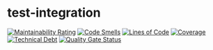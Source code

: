 # test-integration
[![Maintainability Rating](https://sonarcloud.io/api/project_badges/measure?project=zev-zakaryan_test-integration&metric=sqale_rating)](https://sonarcloud.io/summary/new_code?id=zev-zakaryan_test-integration)
[![Code Smells](https://sonarcloud.io/api/project_badges/measure?project=zev-zakaryan_test-integration&metric=code_smells)](https://sonarcloud.io/summary/new_code?id=zev-zakaryan_test-integration)
[![Lines of Code](https://sonarcloud.io/api/project_badges/measure?project=zev-zakaryan_test-integration&metric=ncloc)](https://sonarcloud.io/summary/new_code?id=zev-zakaryan_test-integration)
[![Coverage](https://sonarcloud.io/api/project_badges/measure?project=zev-zakaryan_test-integration&metric=coverage)](https://sonarcloud.io/summary/new_code?id=zev-zakaryan_test-integration)
[![Technical Debt](https://sonarcloud.io/api/project_badges/measure?project=zev-zakaryan_test-integration&metric=sqale_index)](https://sonarcloud.io/summary/new_code?id=zev-zakaryan_test-integration)
[![Quality Gate Status](https://sonarcloud.io/api/project_badges/measure?project=zev-zakaryan_test-integration&metric=alert_status)](https://sonarcloud.io/summary/new_code?id=zev-zakaryan_test-integration)
